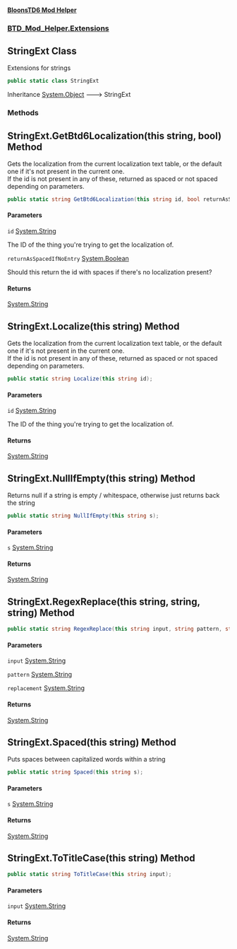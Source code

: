 #### [BloonsTD6 Mod Helper](README.md 'README')
### [BTD_Mod_Helper.Extensions](README.md#BTD_Mod_Helper.Extensions 'BTD_Mod_Helper.Extensions')

## StringExt Class

Extensions for strings

```csharp
public static class StringExt
```

Inheritance [System.Object](https://docs.microsoft.com/en-us/dotnet/api/System.Object 'System.Object') &#129106; StringExt
### Methods

<a name='BTD_Mod_Helper.Extensions.StringExt.GetBtd6Localization(thisstring,bool)'></a>

## StringExt.GetBtd6Localization(this string, bool) Method

Gets the localization from the current localization text table, or the default one if it's not present in the current one.   
If the id is not present in any of these, returned as spaced or not spaced depending on parameters.

```csharp
public static string GetBtd6Localization(this string id, bool returnAsSpacedIfNoEntry=true);
```
#### Parameters

<a name='BTD_Mod_Helper.Extensions.StringExt.GetBtd6Localization(thisstring,bool).id'></a>

`id` [System.String](https://docs.microsoft.com/en-us/dotnet/api/System.String 'System.String')

The ID of the thing you're trying to get the localization of.

<a name='BTD_Mod_Helper.Extensions.StringExt.GetBtd6Localization(thisstring,bool).returnAsSpacedIfNoEntry'></a>

`returnAsSpacedIfNoEntry` [System.Boolean](https://docs.microsoft.com/en-us/dotnet/api/System.Boolean 'System.Boolean')

Should this return the id with spaces if there's no localization present?

#### Returns
[System.String](https://docs.microsoft.com/en-us/dotnet/api/System.String 'System.String')

<a name='BTD_Mod_Helper.Extensions.StringExt.Localize(thisstring)'></a>

## StringExt.Localize(this string) Method

Gets the localization from the current localization text table, or the default one if it's not present in the current one.   
If the id is not present in any of these, returned as spaced or not spaced depending on parameters.

```csharp
public static string Localize(this string id);
```
#### Parameters

<a name='BTD_Mod_Helper.Extensions.StringExt.Localize(thisstring).id'></a>

`id` [System.String](https://docs.microsoft.com/en-us/dotnet/api/System.String 'System.String')

The ID of the thing you're trying to get the localization of.

#### Returns
[System.String](https://docs.microsoft.com/en-us/dotnet/api/System.String 'System.String')

<a name='BTD_Mod_Helper.Extensions.StringExt.NullIfEmpty(thisstring)'></a>

## StringExt.NullIfEmpty(this string) Method

Returns null if a string is empty / whitespace, otherwise just returns back the string

```csharp
public static string NullIfEmpty(this string s);
```
#### Parameters

<a name='BTD_Mod_Helper.Extensions.StringExt.NullIfEmpty(thisstring).s'></a>

`s` [System.String](https://docs.microsoft.com/en-us/dotnet/api/System.String 'System.String')

#### Returns
[System.String](https://docs.microsoft.com/en-us/dotnet/api/System.String 'System.String')

<a name='BTD_Mod_Helper.Extensions.StringExt.RegexReplace(thisstring,string,string)'></a>

## StringExt.RegexReplace(this string, string, string) Method

<inheritdoc cref="M:System.Text.RegularExpressions.Regex.Replace(System.String,System.String,System.String)"/>

```csharp
public static string RegexReplace(this string input, string pattern, string replacement);
```
#### Parameters

<a name='BTD_Mod_Helper.Extensions.StringExt.RegexReplace(thisstring,string,string).input'></a>

`input` [System.String](https://docs.microsoft.com/en-us/dotnet/api/System.String 'System.String')

<a name='BTD_Mod_Helper.Extensions.StringExt.RegexReplace(thisstring,string,string).pattern'></a>

`pattern` [System.String](https://docs.microsoft.com/en-us/dotnet/api/System.String 'System.String')

<a name='BTD_Mod_Helper.Extensions.StringExt.RegexReplace(thisstring,string,string).replacement'></a>

`replacement` [System.String](https://docs.microsoft.com/en-us/dotnet/api/System.String 'System.String')

#### Returns
[System.String](https://docs.microsoft.com/en-us/dotnet/api/System.String 'System.String')

<a name='BTD_Mod_Helper.Extensions.StringExt.Spaced(thisstring)'></a>

## StringExt.Spaced(this string) Method

Puts spaces between capitalized words within a string

```csharp
public static string Spaced(this string s);
```
#### Parameters

<a name='BTD_Mod_Helper.Extensions.StringExt.Spaced(thisstring).s'></a>

`s` [System.String](https://docs.microsoft.com/en-us/dotnet/api/System.String 'System.String')

#### Returns
[System.String](https://docs.microsoft.com/en-us/dotnet/api/System.String 'System.String')

<a name='BTD_Mod_Helper.Extensions.StringExt.ToTitleCase(thisstring)'></a>

## StringExt.ToTitleCase(this string) Method

<inheritdoc cref="M:System.Globalization.TextInfo.ToTitleCase(System.String)"/>

```csharp
public static string ToTitleCase(this string input);
```
#### Parameters

<a name='BTD_Mod_Helper.Extensions.StringExt.ToTitleCase(thisstring).input'></a>

`input` [System.String](https://docs.microsoft.com/en-us/dotnet/api/System.String 'System.String')

#### Returns
[System.String](https://docs.microsoft.com/en-us/dotnet/api/System.String 'System.String')